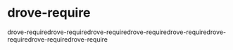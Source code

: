 # drove-require
drove-requiredrove-requiredrove-requiredrove-requiredrove-requiredrove-requiredrove-requiredrove-require

